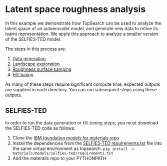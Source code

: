 # Latent space roughness analysis

In this example we demonstrate how TopSearch can be used to analyze the latent space of an autoencoder model, and generate new data to refine its learnt representation.  We apply this approach to analyze a smaller version of the SELFIES-TED model. 

The steps in this process are:

1. [Data generation](data_generation/README.md)
2. [Landscape exploration](landscape_exploration/README.md)
3. [Roughness surface samping](roughness_sampling/README.md)
4. [Fill-tuning](fill_tuning/README.md)

As many of these steps require significant compute time, expected outputs are supplied in each directory. You can run subsequent steps using these outputs.

## SELFIES-TED
In order to run the data generation or fill-tuning steps, you must download the SELFIES-TED code as follows:

1. Clone the [IBM foundation models for materials repo](https://github.com/IBM/materials)
2. Install the dependencies from the [SELFIES-TED requirements.txt](https://github.com/IBM/materials/blob/main/models/selfies_ted/requirements.txt) file into the same virtual environment as topsearch. 
```pip install -r materials/models/selfies-ted/requirements.txt```
3. Add the materails repo to your PYTHONPATH
```export PYTHONPATH=<IBM materials repo path>:$PYTHONPATH


